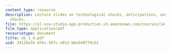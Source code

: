 ```yaml
---
content_type: resource
description: Lecture slides on technological shocks, anticipations, and sentiment
  shocks.
file: https://ol-ocw-studio-app-production.s3.amazonaws.com/courses/14-462-advanced-macroeconomics-ii-spring-2007/3412be1b876c567ca912b6e5d8779cb1_ob_1_4.pdf
file_type: application/pdf
resourcetype: Document
title: ob_1_4.pdf
uid: 3412be1b-876c-567c-a912-b6e5d8779cb1
---
```

